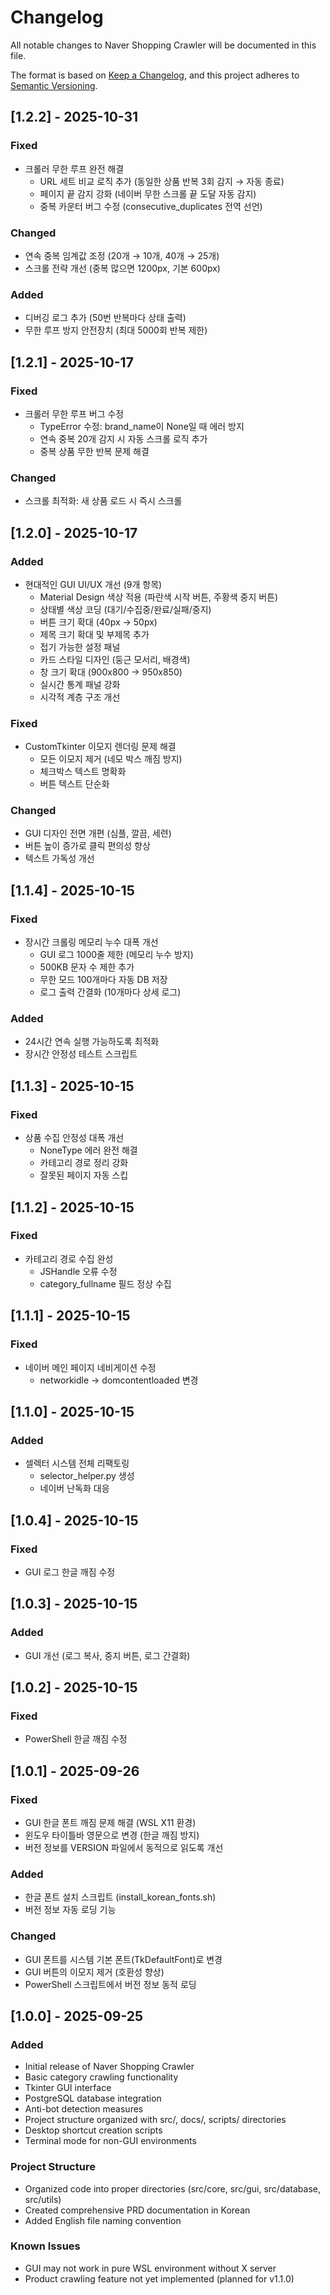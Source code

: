 # Changelog

All notable changes to Naver Shopping Crawler will be documented in this file.

The format is based on [Keep a Changelog](https://keepachangelog.com/en/1.0.0/),
and this project adheres to [Semantic Versioning](https://semver.org/spec/v2.0.0.html).

## [1.2.2] - 2025-10-31

### Fixed
- 크롤러 무한 루프 완전 해결
  - URL 세트 비교 로직 추가 (동일한 상품 반복 3회 감지 → 자동 종료)
  - 페이지 끝 감지 강화 (네이버 무한 스크롤 끝 도달 자동 감지)
  - 중복 카운터 버그 수정 (consecutive_duplicates 전역 선언)

### Changed
- 연속 중복 임계값 조정 (20개 → 10개, 40개 → 25개)
- 스크롤 전략 개선 (중복 많으면 1200px, 기본 600px)

### Added
- 디버깅 로그 추가 (50번 반복마다 상태 출력)
- 무한 루프 방지 안전장치 (최대 5000회 반복 제한)

## [1.2.1] - 2025-10-17

### Fixed
- 크롤러 무한 루프 버그 수정
  - TypeError 수정: brand_name이 None일 때 에러 방지
  - 연속 중복 20개 감지 시 자동 스크롤 로직 추가
  - 중복 상품 무한 반복 문제 해결

### Changed
- 스크롤 최적화: 새 상품 로드 시 즉시 스크롤

## [1.2.0] - 2025-10-17

### Added
- 현대적인 GUI UI/UX 개선 (9개 항목)
  - Material Design 색상 적용 (파란색 시작 버튼, 주황색 중지 버튼)
  - 상태별 색상 코딩 (대기/수집중/완료/실패/중지)
  - 버튼 크기 확대 (40px → 50px)
  - 제목 크기 확대 및 부제목 추가
  - 접기 가능한 설정 패널
  - 카드 스타일 디자인 (둥근 모서리, 배경색)
  - 창 크기 확대 (900x800 → 950x850)
  - 실시간 통계 패널 강화
  - 시각적 계층 구조 개선

### Fixed
- CustomTkinter 이모지 렌더링 문제 해결
  - 모든 이모지 제거 (네모 박스 깨짐 방지)
  - 체크박스 텍스트 명확화
  - 버튼 텍스트 단순화

### Changed
- GUI 디자인 전면 개편 (심플, 깔끔, 세련)
- 버튼 높이 증가로 클릭 편의성 향상
- 텍스트 가독성 개선

## [1.1.4] - 2025-10-15

### Fixed
- 장시간 크롤링 메모리 누수 대폭 개선
  - GUI 로그 1000줄 제한 (메모리 누수 방지)
  - 500KB 문자 수 제한 추가
  - 무한 모드 100개마다 자동 DB 저장
  - 로그 출력 간결화 (10개마다 상세 로그)

### Added
- 24시간 연속 실행 가능하도록 최적화
- 장시간 안정성 테스트 스크립트

## [1.1.3] - 2025-10-15

### Fixed
- 상품 수집 안정성 대폭 개선
  - NoneType 에러 완전 해결
  - 카테고리 경로 정리 강화
  - 잘못된 페이지 자동 스킵

## [1.1.2] - 2025-10-15

### Fixed
- 카테고리 경로 수집 완성
  - JSHandle 오류 수정
  - category_fullname 필드 정상 수집

## [1.1.1] - 2025-10-15

### Fixed
- 네이버 메인 페이지 네비게이션 수정
  - networkidle → domcontentloaded 변경

## [1.1.0] - 2025-10-15

### Added
- 셀렉터 시스템 전체 리팩토링
  - selector_helper.py 생성
  - 네이버 난독화 대응

## [1.0.4] - 2025-10-15

### Fixed
- GUI 로그 한글 깨짐 수정

## [1.0.3] - 2025-10-15

### Added
- GUI 개선 (로그 복사, 중지 버튼, 로그 간결화)

## [1.0.2] - 2025-10-15

### Fixed
- PowerShell 한글 깨짐 수정

## [1.0.1] - 2025-09-26

### Fixed
- GUI 한글 폰트 깨짐 문제 해결 (WSL X11 환경)
- 윈도우 타이틀바 영문으로 변경 (한글 깨짐 방지)
- 버전 정보를 VERSION 파일에서 동적으로 읽도록 개선

### Added
- 한글 폰트 설치 스크립트 (install_korean_fonts.sh)
- 버전 정보 자동 로딩 기능

### Changed
- GUI 폰트를 시스템 기본 폰트(TkDefaultFont)로 변경
- GUI 버튼의 이모지 제거 (호환성 향상)
- PowerShell 스크립트에서 버전 정보 동적 로딩

## [1.0.0] - 2025-09-25

### Added
- Initial release of Naver Shopping Crawler
- Basic category crawling functionality
- Tkinter GUI interface
- PostgreSQL database integration
- Anti-bot detection measures
- Project structure organized with src/, docs/, scripts/ directories
- Desktop shortcut creation scripts
- Terminal mode for non-GUI environments

### Project Structure
- Organized code into proper directories (src/core, src/gui, src/database, src/utils)
- Created comprehensive PRD documentation in Korean
- Added English file naming convention

### Known Issues
- GUI may not work in pure WSL environment without X server
- Product crawling feature not yet implemented (planned for v1.1.0)